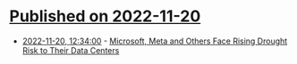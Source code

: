 # [Published on 2022-11-20](index.md)

* [2022-11-20, 12:34:00](https://hardware.slashdot.org/story/22/11/20/0255215/microsoft-meta-and-others-face-rising-drought-risk-to-their-data-centers?utm_source=rss1.0mainlinkanon&utm_medium=feed) - [Microsoft, Meta and Others Face Rising Drought Risk to Their Data Centers](https://hardware.slashdot.org/story/22/11/20/0255215/microsoft-meta-and-others-face-rising-drought-risk-to-their-data-centers?utm_source=rss1.0mainlinkanon&utm_medium=feed)
